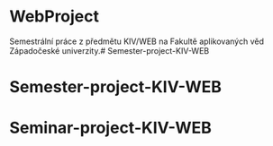 # WebProject
Semestrální práce z předmětu KIV/WEB na Fakultě aplikovaných věd Západočeské univerzity.# Semester-project-KIV-WEB
# Semester-project-KIV-WEB
# Seminar-project-KIV-WEB
